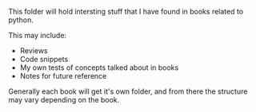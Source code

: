 This folder will hold intersting stuff that I have found in books related to python.

This may include:

- Reviews
- Code snippets
- My own tests of concepts talked about in books
- Notes for future reference

Generally each book will get it's own folder, and from there the structure may vary depending on the book.